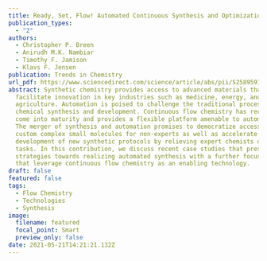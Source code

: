 ```yaml
---
title: Ready, Set, Flow! Automated Continuous Synthesis and Optimization
publication_types:
  - "2"
authors:
  - Christopher P. Breen
  - Anirudh M.K. Nambiar
  - Timothy F. Jamison
  - Klavs F. Jensen
publication: Trends in Chemistry
url_pdf: https://www.sciencedirect.com/science/article/abs/pii/S2589597421000368?via%3Dihub
abstract: Synthetic chemistry provides access to advanced materials that
  facilitate innovation in key industries such as medicine, energy, and
  agriculture. Automation is poised to challenge the traditional process of
  chemical synthesis and development. Continuous flow chemistry has recently
  come into maturity and provides a flexible platform amenable to automation.
  The merger of synthesis and automation promises to democratize access to
  custom complex small molecules for non-experts as well as accelerate the
  development of new synthetic protocols by relieving expert chemists of routine
  tasks. In this contribution, we discuss recent case studies that present
  strategies towards realizing automated synthesis with a further focus on works
  that leverage continuous flow chemistry as an enabling technology.
draft: false
featured: false
tags:
  - Flow Chemistry
  - Technologies
  - Synthesis
image:
  filename: featured
  focal_point: Smart
  preview_only: false
date: 2021-05-21T14:21:21.132Z
---
```

